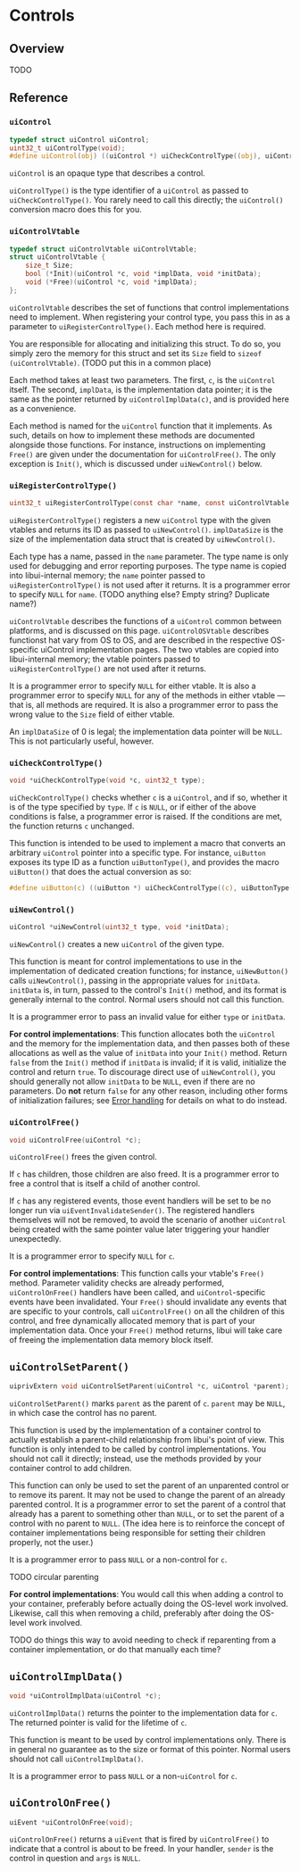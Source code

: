 <!-- 29 may 2019 -->

# Controls

## Overview

TODO

## Reference

### `uiControl`

```c
typedef struct uiControl uiControl;
uint32_t uiControlType(void);
#define uiControl(obj) ((uiControl *) uiCheckControlType((obj), uiControlType()))
```

`uiControl` is an opaque type that describes a control.

`uiControlType()` is the type identifier of a `uiControl` as passed to `uiCheckControlType()`. You rarely need to call this directly; the `uiControl()` conversion macro does this for you.

### `uiControlVtable`

```c
typedef struct uiControlVtable uiControlVtable;
struct uiControlVtable {
	size_t Size;
	bool (*Init)(uiControl *c, void *implData, void *initData);
	void (*Free)(uiControl *c, void *implData);
};
```

`uiControlVtable` describes the set of functions that control implementations need to implement. When registering your control type, you pass this in as a parameter to `uiRegisterControlType()`. Each method here is required.

You are responsible for allocating and initializing this struct. To do so, you simply zero the memory for this struct and set its `Size` field to `sizeof (uiControlVtable)`. (TODO put this in a common place)

Each method takes at least two parameters. The first, `c`, is the `uiControl` itself. The second, `implData`, is the implementation data pointer; it is the same as the pointer returned by `uiControlImplData(c)`, and is provided here as a convenience.

Each method is named for the `uiControl` function that it implements. As such, details on how to implement these methods are documented alongside those functions. For instance, instructions on implementing `Free()` are given under the documentation for `uiControlFree()`. The only exception is `Init()`, which is discussed under `uiNewControl()` below.

### `uiRegisterControlType()`

```c
uint32_t uiRegisterControlType(const char *name, const uiControlVtable *vtable, const uiControlOSVtable *osVtable, size_t implDataSize);
```

`uiRegisterControlType()` registers a new `uiControl` type with the given vtables and returns its ID as passed to `uiNewControl()`. `implDataSize` is the size of the implementation data struct that is created by `uiNewControl()`.

Each type has a name, passed in the `name` parameter. The type name is only used for debugging and error reporting purposes. The type name is copied into libui-internal memory; the `name` pointer passed to `uiRegisterControlType()` is not used after it returns. It is a programmer error to specify `NULL` for `name`. (TODO anything else? Empty string? Duplicate name?)

`uiControlVtable` describes the functions of a `uiControl` common between platforms, and is discussed on this page. `uiControlOSVtable` describes functionst hat vary from OS to OS, and are described in the respective OS-specific uiControl implementation pages. The two vtables are copied into libui-internal memory; the vtable pointers passed to `uiRegisterControlType()` are not used after it returns.

It is a programmer error to specify `NULL` for either vtable. It is also a programmer error to specify `NULL` for any of the methods in either vtable — that is, all methods are required. It is also a programmer error to pass the wrong value to the `Size` field of either vtable.

An `implDataSize` of 0 is legal; the implementation data pointer will be `NULL`. This is not particularly useful, however.

### `uiCheckControlType()`

```c
void *uiCheckControlType(void *c, uint32_t type);
```

`uiCheckControlType()` checks whether `c` is a `uiControl`, and if so, whether it is of the type specified by `type`. If `c` is `NULL`, or if either of the above conditions is false, a programmer error is raised. If the conditions are met, the function returns `c` unchanged.

This function is intended to be used to implement a macro that converts an arbitrary `uiControl` pointer into a specific type. For instance, `uiButton` exposes its type ID as a function `uiButtonType()`, and provides the macro `uiButton()` that does the actual conversion as so:

```c
#define uiButton(c) ((uiButton *) uiCheckControlType((c), uiButtonType()))
```

### `uiNewControl()`

```c
uiControl *uiNewControl(uint32_t type, void *initData);
```

`uiNewControl()` creates a new `uiControl` of the given type.

This function is meant for control implementations to use in the implementation of dedicated creation functions; for instance, `uiNewButton()` calls `uiNewControl()`, passing in the appropriate values for `initData`. `initData` is, in turn, passed to the control's `Init()` method, and its format is generally internal to the control. Normal users should not call this function.

It is a programmer error to pass an invalid value for either `type` or `initData`.

**For control implementations**: This function allocates both the `uiControl` and the memory for the implementation data, and then passes both of these allocations as well as the value of `initData` into your `Init()` method. Return `false` from the `Init()` method if `initData` is invalid; if it is valid, initialize the control and return `true`. To discourage direct use of `uiNewControl()`, you should generally not allow `initData` to be `NULL`, even if there are no parameters. Do **not** return `false` for any other reason, including other forms of initialization failures; see [Error handling](error-handling.md) for details on what to do instead.

### `uiControlFree()`

```c
void uiControlFree(uiControl *c);
```

`uiControlFree()` frees the given control.

If `c` has children, those children are also freed. It is a programmer error to free a control that is itself a child of another control.

If `c` has any registered events, those event handlers will be set to be no longer run via `uiEventInvalidateSender()`. The registered handlers themselves will not be removed, to avoid the scenario of another `uiControl` being created with the same pointer value later triggering your handler unexpectedly.

It is a programmer error to specify `NULL` for `c`.

**For control implementations**: This function calls your vtable's `Free()` method. Parameter validity checks are already performed, `uiControlOnFree()` handlers have been called, and `uiControl`-specific events have been invalidated. Your `Free()` should invalidate any events that are specific to your controls, call `uiControlFree()` on all the children of this control, and free dynamically allocated memory that is part of your implementation data. Once your `Free()` method returns, libui will take care of freeing the implementation data memory block itself.

## `uiControlSetParent()`

```c
uiprivExtern void uiControlSetParent(uiControl *c, uiControl *parent);
```

`uiControlSetParent()` marks `parent` as the parent of `c`. `parent` may be `NULL`, in which case the control has no parent.

This function is used by the implementation of a container control to actually establish a parent-child relationship from libui's point of view. This function is only intended to be called by control implementations. You should not call it directly; instead, use the methods provided by your container control to add children.

This function can only be used to set the parent of an unparented control or to remove its parent. It may not be used to change the parent of an already parented control. It is a programmer error to set the parent of a control that already has a parent to something other than `NULL`, or to set the parent of a control with no parent to `NULL`. (The idea here is to reinforce the concept of container implementations being responsible for setting their children properly, not the user.)

It is a programmer error to pass `NULL` or a non-control for `c`.

TODO circular parenting

**For control implementations**: You would call this when adding a control to your container, preferably before actually doing the OS-level work involved. Likewise, call this when removing a child, preferably after doing the OS-level work involved.

TODO do things this way to avoid needing to check if reparenting from a container implementation, or do that manually each time?

## `uiControlImplData()`

```c
void *uiControlImplData(uiControl *c);
```

`uiControlImplData()` returns the pointer to the implementation data for `c`. The returned pointer is valid for the lifetime of `c`.

This function is meant to be used by control implementations only. There is in general no guarantee as to the size or format of this pointer. Normal users should not call `uiControlImplData()`.

It is a programmer error to pass `NULL` or a non-`uiControl` for `c`.

## `uiControlOnFree()`

```c
uiEvent *uiControlOnFree(void);
```

`uiControlOnFree()` returns a `uiEvent` that is fired by `uiControlFree()` to indicate that a control is about to be freed. In your handler, `sender` is the control in question and `args` is `NULL`.
